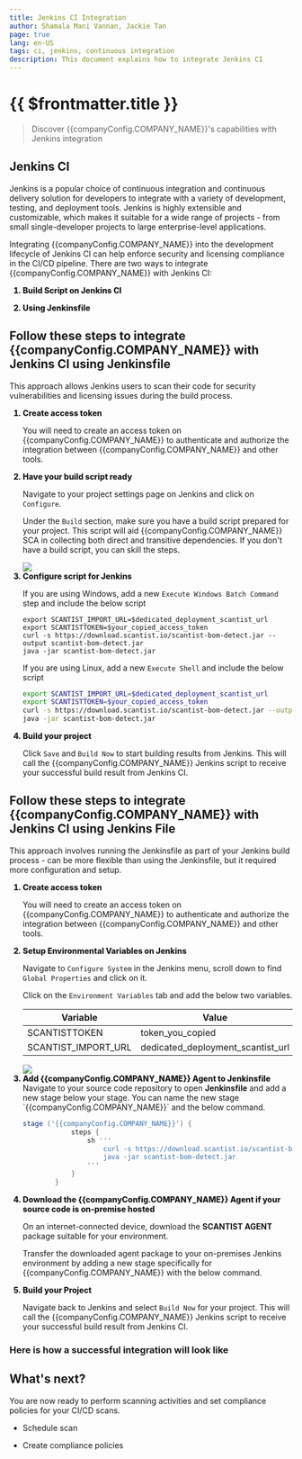 ```yaml
---
title: Jenkins CI Integration
author: Shamala Mani Vannan, Jackie Tan
page: true
lang: en-US
tags: ci, jenkins, continuous integration
description: This document explains how to integrate Jenkins CI
---
```


<script setup>
import { companyConfig } from '../../../config/companyConfig.js'
</script>

<style>
    ol > li {
        font-weight: 800;
    }
</style>

<ClientOnly>

# {{ $frontmatter.title }}

> Discover {{companyConfig.COMPANY_NAME}}'s capabilities with Jenkins integration

## Jenkins CI

Jenkins is a popular choice of continuous integration and continuous delivery solution for developers to integrate with a variety of development, testing, and deployment tools. Jenkins is highly extensible and customizable, which makes it suitable for a wide range of projects - from small single-developer projects to large enterprise-level applications.

Integrating {{companyConfig.COMPANY_NAME}} into the development lifecycle of Jenkins CI can help enforce security and licensing compliance in the CI/CD pipeline. There are two ways to integrate {{companyConfig.COMPANY_NAME}} with Jenkins CI:

1. Build Script on Jenkins CI

2. Using Jenkinsfile

## Follow these steps to integrate {{companyConfig.COMPANY_NAME}} with Jenkins CI using Jenkinsfile

This approach allows Jenkins users to scan their code for security vulnerabilities and licensing issues during the build process.

<ol>
<li>Create access token</li>

You will need to create an access token on {{companyConfig.COMPANY_NAME}} to authenticate and authorize the integration between {{companyConfig.COMPANY_NAME}} and other tools.

<li>Have your build script ready</li>

Navigate to your project settings page on Jenkins and click on `Configure`.

Under the `Build` section, make sure you have a build script prepared for your project. This script will aid {{companyConfig.COMPANY_NAME}} SCA in collecting both direct and transitive dependencies. If you don't have a build script, you can skill the steps.

<img src="/images/Build-based-Scan-CICD-Pipeline/jenkins/part1-step2.1.png" />

<li>Configure script for Jenkins</li>

If you are using Windows, add a new `Execute Windows Batch Command` step and include the below script

```shell
export SCANTIST_IMPORT_URL=$dedicated_deployment_scantist_url
export SCANTISTTOKEN=$your_copied_access_token
curl -s https://download.scantist.io/scantist-bom-detect.jar --output scantist-bom-detect.jar
java -jar scantist-bom-detect.jar
```

If you are using Linux, add a new `Execute Shell` and include the below script

```bash
export SCANTIST_IMPORT_URL=$dedicated_deployment_scantist_url
export SCANTISTTOKEN=$your_copied_access_token
curl -s https://download.scantist.io/scantist-bom-detect.jar --output scantist-bom-detect.jar
java -jar scantist-bom-detect.jar
```

<li>Build your project</li>

Click `Save` and `Build Now` to start building results from Jenkins. This will call the {{companyConfig.COMPANY_NAME}} Jenkins script to receive your successful build result from Jenkins CI.

</ol>

## Follow these steps to integrate {{companyConfig.COMPANY_NAME}} with Jenkins CI using Jenkins File

This approach involves running the Jenkinsfile as part of your Jenkins build process - can be more flexible than using the Jenkinsfile, but it required more configuration and setup.

<ol>
<li>Create access token</li>

You will need to create an access token on {{companyConfig.COMPANY_NAME}} to authenticate and authorize the integration between {{companyConfig.COMPANY_NAME}} and other tools.

<li>Setup Environmental Variables on Jenkins</li>

Navigate to `Configure System` in the Jenkins menu, scroll down to find `Global Properties` and click on it.

Click on the `Environment Variables` tab and add the below two variables.

<table>
    <thead>
        <th>Variable</th>
        <th>Value</th>
        <th>Options</th>
    </thead>
    <tbody>
        <tr>
            <td>SCANTISTTOKEN</td>
            <td>token_you_copied</td>
            <td>Mandatory</td>
        </tr>
        <tr>
            <td>SCANTIST_IMPORT_URL</td>
            <td>dedicated_deployment_scantist_url</td>
            <td>Optional</td>
        </tr>
    </tbody>
</table>

<img src="/images/Build-based-Scan-CICD-Pipeline/jenkins/part2-step2.1.png" />

<li>Add {{companyConfig.COMPANY_NAME}} Agent to Jenkinsfile</li>
Navigate to your source code repository to open <b>Jenkinsfile</b> and add a new stage below your stage. You can name the new stage `{{companyConfig.COMPANY_NAME}}` and the below command.

```Groovy
stage ('{{companyConfig.COMPANY_NAME}}') {
            steps {
                sh '''
                    curl -s https://download.scantist.io/scantist-bom-detect.jar --output scantist-bom-detect.jar
                    java -jar scantist-bom-detect.jar
                '''
            }
        }
```

<li>Download the {{companyConfig.COMPANY_NAME}} Agent if your source code is on-premise hosted</li>

On an internet-connected device, download the <b>SCANTIST AGENT</b> package suitable for your environment.

Transfer the downloaded agent package to your on-premises Jenkins environment by adding a new stage specifically for {{companyConfig.COMPANY_NAME}} with the below command.

<li>Build your Project</li>

Navigate back to Jenkins and select `Build Now` for your project. This will call the {{companyConfig.COMPANY_NAME}} Jenkins script to receive your successful build result from Jenkins CI.

</ol>

### Here is how a successful integration will look like

## What's next?

You are now ready to perform scanning activities and set compliance policies for your CI/CD scans.

- Schedule scan

- Create compliance policies

</ClientOnly>
